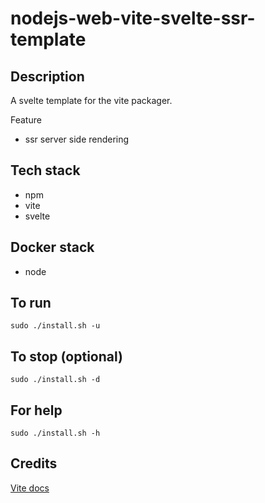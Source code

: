 # nodejs-web-vite-svelte-ssr-template

## Description
A svelte template for the vite packager.

Feature
- ssr server side rendering

## Tech stack
- npm
- vite
- svelte

## Docker stack
- node

## To run
`sudo ./install.sh -u`

## To stop (optional)
`sudo ./install.sh -d`

## For help
`sudo ./install.sh -h`

## Credits
[Vite docs](https://vitejs.dev/guide/)
